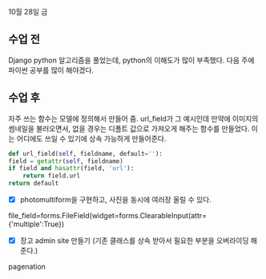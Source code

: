 10월 28일 금

수업 전
---

Django
python 알고리즘을 풀었는데, python의 이해도가 많이 부족했다. 다음 주에 파이썬 공부를 많이 해야겠다.

수업 후
---
자주 쓰는 함수는 모델에 정의해서 만들어 줌.
url_field가 그 예시인데 만약에 이미지의 썸네일을 불러오면서, 없을 경우는 디폴트 값으로 가져오게 해주는 함수를 만들었다. 이는 어디에도 쓰일 수 있기에 상속 가능하게 만들어준다.

```python
def url_field(self, fieldname, default=''):
field = getattr(self, fieldname)
if field and hasattr(field, 'url'):
    return field.url
return default
```

- [x] photomultiform을 구현하고, 사진을 동시에 여러장 올릴 수 있다.

file_field=forms.FileField(widget=forms.ClearableInput(attr={'multiple':True})

- [x] 장고 admin site 만들기 (기존 클래스를 상속 받아서 필요한 부분을 오버라이딩 해준다.)

pagenation